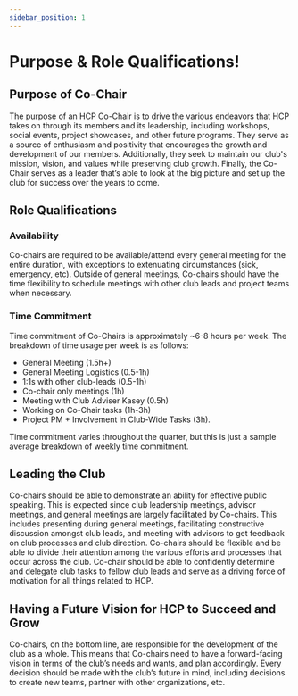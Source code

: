 ```yaml
---
sidebar_position: 1
---
```


# Purpose & Role Qualifications!

## Purpose of Co-Chair

The purpose of an HCP Co-Chair is to drive the various endeavors that HCP takes on through its members and its leadership, including workshops, social events, project showcases, and other future programs. They serve as a source of enthusiasm and positivity that encourages the growth and development of our members. Additionally, they seek to maintain our club's mission, vision, and values while preserving club growth. Finally, the Co-Chair serves as a leader that’s able to look at the big picture and set up the club for success over the years to come.

## Role Qualifications

### Availability
Co-chairs are required to be available/attend every general meeting for the entire duration, with exceptions to extenuating circumstances (sick, emergency, etc). Outside of general meetings, Co-chairs should have the time flexibility to schedule meetings with other club leads and project teams when necessary.

### Time Commitment
Time commitment of Co-Chairs is approximately ~6-8 hours per week. The breakdown of time usage per week is as follows:
- General Meeting (1.5h+)
- General Meeting Logistics (0.5-1h)
- 1:1s with other club-leads (0.5-1h)
- Co-chair only meetings (1h)
- Meeting with Club Adviser Kasey (0.5h)
- Working on Co-Chair tasks (1h-3h)
- Project PM + Involvement in Club-Wide Tasks (3h).

Time commitment varies throughout the quarter, but this is just a sample average breakdown of weekly time commitment.

## Leading the Club
Co-chairs should be able to demonstrate an ability for effective public speaking. This is expected since club leadership meetings, advisor meetings, and general meetings are largely facilitated by Co-chairs. This includes presenting during general meetings, facilitating constructive discussion amongst club leads, and meeting with advisors to get feedback on club processes and club direction. Co-chairs should be flexible and be able to divide their attention among the various efforts and processes that occur across the club. Co-chair should be able to confidently determine and delegate club tasks to fellow club leads and serve as a driving force of motivation for all things related to HCP.

## Having a Future Vision for HCP to Succeed and Grow
Co-chairs, on the bottom line, are responsible for the development of the club as a whole. This means that Co-chairs need to have a forward-facing vision in terms of the club’s needs and wants, and plan accordingly. Every decision should be made with the club’s future in mind, including decisions to create new teams, partner with other organizations, etc.
